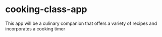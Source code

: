# cooking-class-app
This app will be a culinary companion that offers a variety of recipes and incorporates a cooking timer
